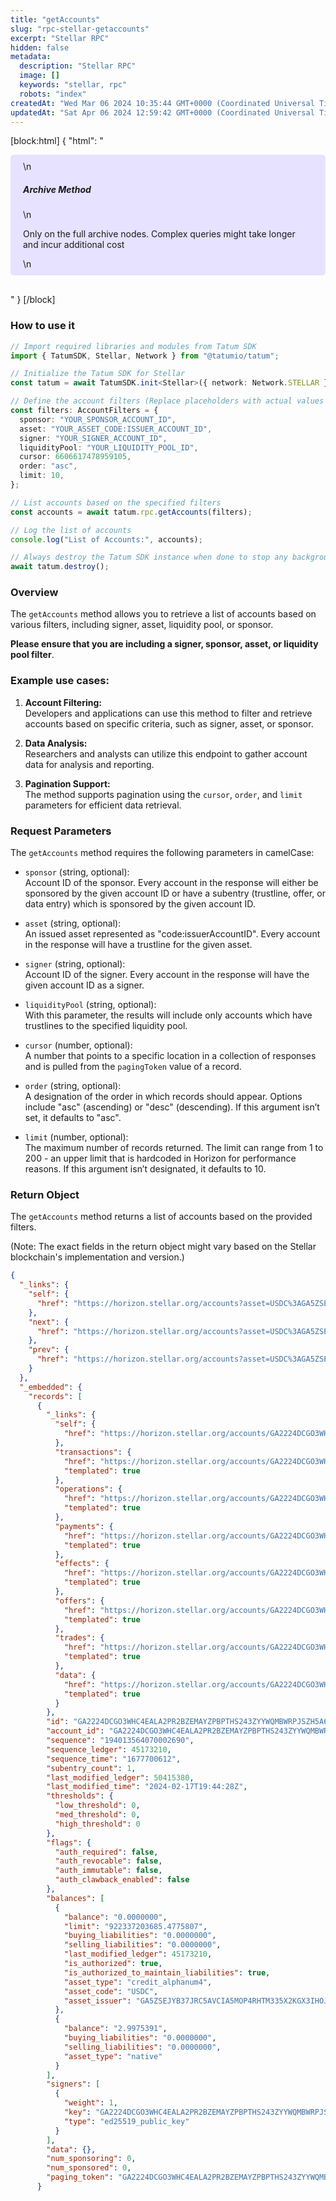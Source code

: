 ```yaml
---
title: "getAccounts"
slug: "rpc-stellar-getaccounts"
excerpt: "Stellar RPC"
hidden: false
metadata: 
  description: "Stellar RPC"
  image: []
  keywords: "stellar, rpc"
  robots: "index"
createdAt: "Wed Mar 06 2024 10:35:44 GMT+0000 (Coordinated Universal Time)"
updatedAt: "Sat Apr 06 2024 12:59:42 GMT+0000 (Coordinated Universal Time)"
---
```

[block:html]
{
  "html": "<div style="padding: 10px 20px; border-radius: 5px; background-color: #e6e2ff; margin: 0 0 30px 0;">\n  <h5>Archive Method</h5>\n  <p>Only on the full archive nodes. Complex queries might take longer and incur additional cost</p>\n</div>"
}
[/block]


### How to use it

```typescript
// Import required libraries and modules from Tatum SDK
import { TatumSDK, Stellar, Network } from "@tatumio/tatum";

// Initialize the Tatum SDK for Stellar
const tatum = await TatumSDK.init<Stellar>({ network: Network.STELLAR });

// Define the account filters (Replace placeholders with actual values and remove redundant)
const filters: AccountFilters = {
  sponsor: "YOUR_SPONSOR_ACCOUNT_ID",
  asset: "YOUR_ASSET_CODE:ISSUER_ACCOUNT_ID",
  signer: "YOUR_SIGNER_ACCOUNT_ID",
  liquidityPool: "YOUR_LIQUIDITY_POOL_ID",
  cursor: 6606617478959105,
  order: "asc",
  limit: 10,
};

// List accounts based on the specified filters
const accounts = await tatum.rpc.getAccounts(filters);

// Log the list of accounts
console.log("List of Accounts:", accounts);

// Always destroy the Tatum SDK instance when done to stop any background processes
await tatum.destroy();
```

### Overview

The `getAccounts` method allows you to retrieve a list of accounts based on various filters, including signer, asset, liquidity pool, or sponsor.

**Please ensure that you are including a signer, sponsor, asset, or liquidity pool filter**.

### Example use cases:

1. **Account Filtering:**  
   Developers and applications can use this method to filter and retrieve accounts based on specific criteria, such as signer, asset, or sponsor.

2. **Data Analysis:**  
   Researchers and analysts can utilize this endpoint to gather account data for analysis and reporting.

3. **Pagination Support:**  
   The method supports pagination using the `cursor`, `order`, and `limit` parameters for efficient data retrieval.

### Request Parameters

The `getAccounts` method requires the following parameters in camelCase:

- `sponsor` (string, optional):  
  Account ID of the sponsor. Every account in the response will either be sponsored by the given account ID or have a subentry (trustline, offer, or data entry) which is sponsored by the given account ID.

- `asset` (string, optional):  
  An issued asset represented as "code:issuerAccountID". Every account in the response will have a trustline for the given asset.

- `signer` (string, optional):  
  Account ID of the signer. Every account in the response will have the given account ID as a signer.

- `liquidityPool` (string, optional):  
  With this parameter, the results will include only accounts which have trustlines to the specified liquidity pool.

- `cursor` (number, optional):  
  A number that points to a specific location in a collection of responses and is pulled from the `pagingToken` value of a record.

- `order` (string, optional):  
  A designation of the order in which records should appear. Options include "asc" (ascending) or "desc" (descending). If this argument isn’t set, it defaults to "asc".

- `limit` (number, optional):  
  The maximum number of records returned. The limit can range from 1 to 200 - an upper limit that is hardcoded in Horizon for performance reasons. If this argument isn’t designated, it defaults to 10.

### Return Object

The `getAccounts` method returns a list of accounts based on the provided filters.

(Note: The exact fields in the return object might vary based on the Stellar blockchain's implementation and version.)

```json
{
  "_links": {
    "self": {
      "href": "https://horizon.stellar.org/accounts?asset=USDC%3AGA5ZSEJYB37JRC5AVCIA5MOP4RHTM335X2KGX3IHOJAPP5RE34K4KZVN&cursor=&limit=10&order=asc"
    },
    "next": {
      "href": "https://horizon.stellar.org/accounts?asset=USDC%3AGA5ZSEJYB37JRC5AVCIA5MOP4RHTM335X2KGX3IHOJAPP5RE34K4KZVN&cursor=GA223H7O26KC7NWDEH6R4D5ITI35I4R7BH5VDLPFTSKMWH2RUZD474TJ&limit=10&order=asc"
    },
    "prev": {
      "href": "https://horizon.stellar.org/accounts?asset=USDC%3AGA5ZSEJYB37JRC5AVCIA5MOP4RHTM335X2KGX3IHOJAPP5RE34K4KZVN&cursor=GA2224DCGO3WHC4EALA2PR2BZEMAYZPBPTHS243ZYYWQMBWRPJSZH5A6&limit=10&order=desc"
    }
  },
  "_embedded": {
    "records": [
      {
        "_links": {
          "self": {
            "href": "https://horizon.stellar.org/accounts/GA2224DCGO3WHC4EALA2PR2BZEMAYZPBPTHS243ZYYWQMBWRPJSZH5A6"
          },
          "transactions": {
            "href": "https://horizon.stellar.org/accounts/GA2224DCGO3WHC4EALA2PR2BZEMAYZPBPTHS243ZYYWQMBWRPJSZH5A6/transactions{?cursor,limit,order}",
            "templated": true
          },
          "operations": {
            "href": "https://horizon.stellar.org/accounts/GA2224DCGO3WHC4EALA2PR2BZEMAYZPBPTHS243ZYYWQMBWRPJSZH5A6/operations{?cursor,limit,order}",
            "templated": true
          },
          "payments": {
            "href": "https://horizon.stellar.org/accounts/GA2224DCGO3WHC4EALA2PR2BZEMAYZPBPTHS243ZYYWQMBWRPJSZH5A6/payments{?cursor,limit,order}",
            "templated": true
          },
          "effects": {
            "href": "https://horizon.stellar.org/accounts/GA2224DCGO3WHC4EALA2PR2BZEMAYZPBPTHS243ZYYWQMBWRPJSZH5A6/effects{?cursor,limit,order}",
            "templated": true
          },
          "offers": {
            "href": "https://horizon.stellar.org/accounts/GA2224DCGO3WHC4EALA2PR2BZEMAYZPBPTHS243ZYYWQMBWRPJSZH5A6/offers{?cursor,limit,order}",
            "templated": true
          },
          "trades": {
            "href": "https://horizon.stellar.org/accounts/GA2224DCGO3WHC4EALA2PR2BZEMAYZPBPTHS243ZYYWQMBWRPJSZH5A6/trades{?cursor,limit,order}",
            "templated": true
          },
          "data": {
            "href": "https://horizon.stellar.org/accounts/GA2224DCGO3WHC4EALA2PR2BZEMAYZPBPTHS243ZYYWQMBWRPJSZH5A6/data/{key}",
            "templated": true
          }
        },
        "id": "GA2224DCGO3WHC4EALA2PR2BZEMAYZPBPTHS243ZYYWQMBWRPJSZH5A6",
        "account_id": "GA2224DCGO3WHC4EALA2PR2BZEMAYZPBPTHS243ZYYWQMBWRPJSZH5A6",
        "sequence": "194013564070002690",
        "sequence_ledger": 45173210,
        "sequence_time": "1677700612",
        "subentry_count": 1,
        "last_modified_ledger": 50415380,
        "last_modified_time": "2024-02-17T19:44:28Z",
        "thresholds": {
          "low_threshold": 0,
          "med_threshold": 0,
          "high_threshold": 0
        },
        "flags": {
          "auth_required": false,
          "auth_revocable": false,
          "auth_immutable": false,
          "auth_clawback_enabled": false
        },
        "balances": [
          {
            "balance": "0.0000000",
            "limit": "922337203685.4775807",
            "buying_liabilities": "0.0000000",
            "selling_liabilities": "0.0000000",
            "last_modified_ledger": 45173210,
            "is_authorized": true,
            "is_authorized_to_maintain_liabilities": true,
            "asset_type": "credit_alphanum4",
            "asset_code": "USDC",
            "asset_issuer": "GA5ZSEJYB37JRC5AVCIA5MOP4RHTM335X2KGX3IHOJAPP5RE34K4KZVN"
          },
          {
            "balance": "2.9975391",
            "buying_liabilities": "0.0000000",
            "selling_liabilities": "0.0000000",
            "asset_type": "native"
          }
        ],
        "signers": [
          {
            "weight": 1,
            "key": "GA2224DCGO3WHC4EALA2PR2BZEMAYZPBPTHS243ZYYWQMBWRPJSZH5A6",
            "type": "ed25519_public_key"
          }
        ],
        "data": {},
        "num_sponsoring": 0,
        "num_sponsored": 0,
        "paging_token": "GA2224DCGO3WHC4EALA2PR2BZEMAYZPBPTHS243ZYYWQMBWRPJSZH5A6"
      }
```
